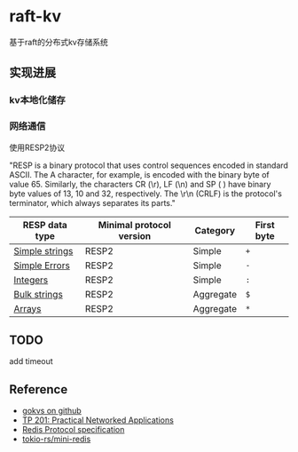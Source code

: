 # raft-kv
基于raft的分布式kv存储系统

## 实现进展

### kv本地化储存


### 网络通信
使用RESP2协议

"RESP is a binary protocol that uses control sequences encoded in standard ASCII. The A character, for example, is encoded with the binary byte of value 65. Similarly, the characters CR (\r), LF (\n) and SP ( ) have binary byte values of 13, 10 and 32, respectively.
The \r\n (CRLF) is the protocol's terminator, which always separates its parts."

| RESP data type                                                                                 | Minimal protocol version | Category  | First byte |
| ---------------------------------------------------------------------------------------------- | ------------------------ | --------- | ---------- |
| [Simple strings](https://redis.io/docs/latest/develop/reference/protocol-spec/#simple-strings) | RESP2                    | Simple    | `+`        |
| [Simple Errors](https://redis.io/docs/latest/develop/reference/protocol-spec/#simple-errors)   | RESP2                    | Simple    | `-`        |
| [Integers](https://redis.io/docs/latest/develop/reference/protocol-spec/#integers)             | RESP2                    | Simple    | `:`        |
| [Bulk strings](https://redis.io/docs/latest/develop/reference/protocol-spec/#bulk-strings)     | RESP2                    | Aggregate | `$`        |
| [Arrays](https://redis.io/docs/latest/develop/reference/protocol-spec/#arrays)                 | RESP2                    | Aggregate | `*`        |

## TODO
add timeout





## Reference
- [gokvs on github](https://github.com/ZuoFuhong/gokvs)
- [TP 201: Practical Networked Applications](https://github.com/pingcap/talent-plan/blob/master/courses/rust/docs/lesson-plan.md)
- [Redis Protocol specification](https://redis.io/topics/protocol)
- [tokio-rs/mini-redis](https://github.com/tokio-rs/mini-redis)